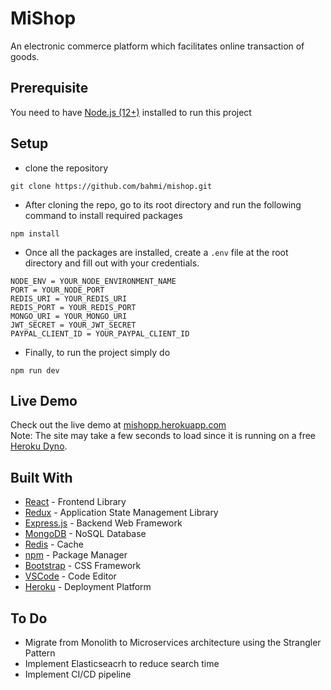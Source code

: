 # MiShop
An electronic commerce platform which facilitates online transaction of goods.

## Prerequisite
You need to have [Node.js (12+)](https://nodejs.org/en/) installed to run this project

## Setup
- clone the repository
```
git clone https://github.com/bahmi/mishop.git
```
-  After cloning the repo, go to its root directory and run the following command to install required packages
```
npm install
```
- Once all the packages are installed, create a `.env` file at the root directory and fill out with your 
credentials.
```
NODE_ENV = YOUR_NODE_ENVIRONMENT_NAME
PORT = YOUR_NODE_PORT
REDIS_URI = YOUR_REDIS_URI
REDIS_PORT = YOUR_REDIS_PORT
MONGO_URI = YOUR_MONGO_URI
JWT_SECRET = YOUR_JWT_SECRET
PAYPAL_CLIENT_ID = YOUR_PAYPAL_CLIENT_ID
```
- Finally, to run the project simply do 
```
npm run dev
```

## Live Demo
Check out the live demo at [mishopp.herokuapp.com](https://mishopp.herokuapp.com/)  
Note: The site may take a few seconds to load since it is running on a free [Heroku Dyno](https://www.heroku.com/dynos).

## Built With
- [React](https://reactjs.org/) - Frontend Library
- [Redux](https://redux.js.org/) - Application State Management Library
- [Express.js](https://expressjs.com/) - Backend Web Framework
- [MongoDB](https://www.mongodb.com/) - NoSQL Database
- [Redis](https://redis.io/) - Cache
- [npm](https://www.npmjs.com/) - Package Manager
- [Bootstrap](https://getbootstrap.com/) - CSS Framework
- [VSCode](https://code.visualstudio.com/) - Code Editor
- [Heroku](https://www.heroku.com/) - Deployment Platform

## To Do
- Migrate from Monolith to Microservices architecture using the Strangler Pattern 
- Implement Elasticseacrh to reduce search time
- Implement CI/CD pipeline